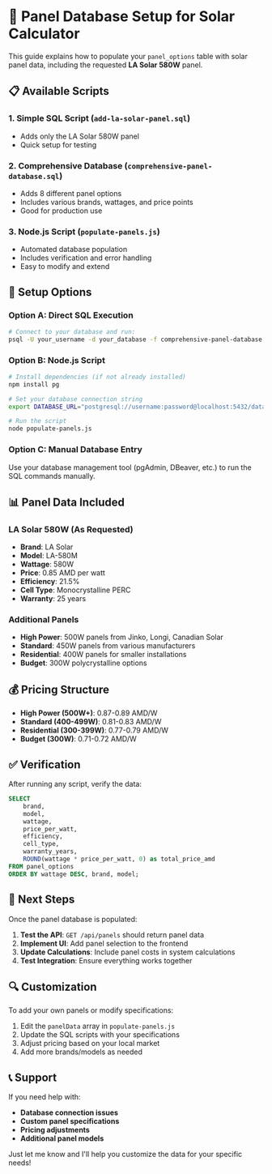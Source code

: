 # 🚀 Panel Database Setup for Solar Calculator

This guide explains how to populate your `panel_options` table with solar panel data, including the requested **LA Solar 580W** panel.

## 📋 **Available Scripts**

### 1. **Simple SQL Script** (`add-la-solar-panel.sql`)
- Adds only the LA Solar 580W panel
- Quick setup for testing

### 2. **Comprehensive Database** (`comprehensive-panel-database.sql`)
- Adds 8 different panel options
- Includes various brands, wattages, and price points
- Good for production use

### 3. **Node.js Script** (`populate-panels.js`)
- Automated database population
- Includes verification and error handling
- Easy to modify and extend

## 🔧 **Setup Options**

### **Option A: Direct SQL Execution**
```bash
# Connect to your database and run:
psql -U your_username -d your_database -f comprehensive-panel-database.sql
```

### **Option B: Node.js Script**
```bash
# Install dependencies (if not already installed)
npm install pg

# Set your database connection string
export DATABASE_URL="postgresql://username:password@localhost:5432/database_name"

# Run the script
node populate-panels.js
```

### **Option C: Manual Database Entry**
Use your database management tool (pgAdmin, DBeaver, etc.) to run the SQL commands manually.

## 📊 **Panel Data Included**

### **LA Solar 580W (As Requested)**
- **Brand**: LA Solar
- **Model**: LA-580M
- **Wattage**: 580W
- **Price**: 0.85 AMD per watt
- **Efficiency**: 21.5%
- **Cell Type**: Monocrystalline PERC
- **Warranty**: 25 years

### **Additional Panels**
- **High Power**: 500W panels from Jinko, Longi, Canadian Solar
- **Standard**: 450W panels from various manufacturers
- **Residential**: 400W panels for smaller installations
- **Budget**: 300W polycrystalline options

## 💰 **Pricing Structure**
- **High Power (500W+)**: 0.87-0.89 AMD/W
- **Standard (400-499W)**: 0.81-0.83 AMD/W
- **Residential (300-399W)**: 0.77-0.79 AMD/W
- **Budget (300W)**: 0.71-0.72 AMD/W

## ✅ **Verification**

After running any script, verify the data:
```sql
SELECT 
    brand, 
    model, 
    wattage, 
    price_per_watt, 
    efficiency, 
    cell_type, 
    warranty_years,
    ROUND(wattage * price_per_watt, 0) as total_price_amd
FROM panel_options 
ORDER BY wattage DESC, brand, model;
```

## 🎯 **Next Steps**

Once the panel database is populated:
1. **Test the API**: `GET /api/panels` should return panel data
2. **Implement UI**: Add panel selection to the frontend
3. **Update Calculations**: Include panel costs in system calculations
4. **Test Integration**: Ensure everything works together

## 🔍 **Customization**

To add your own panels or modify specifications:
1. Edit the `panelData` array in `populate-panels.js`
2. Update the SQL scripts with your specifications
3. Adjust pricing based on your local market
4. Add more brands/models as needed

## 📞 **Support**

If you need help with:
- **Database connection issues**
- **Custom panel specifications**
- **Pricing adjustments**
- **Additional panel models**

Just let me know and I'll help you customize the data for your specific needs!
